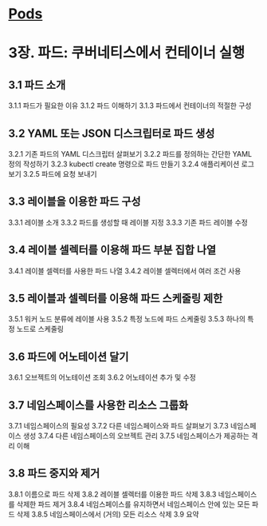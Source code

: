 # [Pods](../../../architecture/pods/README.md)

# 3장. 파드: 쿠버네티스에서 컨테이너 실행

## 3.1 파드 소개
3.1.1 파드가 필요한 이유
3.1.2 파드 이해하기
3.1.3 파드에서 컨테이너의 적절한 구성

## 3.2 YAML 또는 JSON 디스크립터로 파드 생성
3.2.1 기존 파드의 YAML 디스크립터 살펴보기
3.2.2 파드를 정의하는 간단한 YAML 정의 작성하기
3.2.3 kubectl create 명령으로 파드 만들기
3.2.4 애플리케이션 로그 보기
3.2.5 파드에 요청 보내기

## 3.3 레이블을 이용한 파드 구성
3.3.1 레이블 소개
3.3.2 파드를 생성할 때 레이블 지정
3.3.3 기존 파드 레이블 수정

## 3.4 레이블 셀렉터를 이용해 파드 부분 집합 나열
3.4.1 레이블 셀렉터를 사용한 파드 나열
3.4.2 레이블 셀렉터에서 여러 조건 사용

## 3.5 레이블과 셀렉터를 이용해 파드 스케줄링 제한
3.5.1 워커 노드 분류에 레이블 사용
3.5.2 특정 노드에 파드 스케줄링
3.5.3 하나의 특정 노드로 스케줄링

## 3.6 파드에 어노테이션 달기
3.6.1 오브젝트의 어노테이션 조회
3.6.2 어노테이션 추가 및 수정

## 3.7 네임스페이스를 사용한 리소스 그룹화
3.7.1 네임스페이스의 필요성
3.7.2 다른 네임스페이스와 파드 살펴보기
3.7.3 네임스페이스 생성
3.7.4 다른 네임스페이스의 오브젝트 관리
3.7.5 네임스페이스가 제공하는 격리 이해

## 3.8 파드 중지와 제거
3.8.1 이름으로 파드 삭제
3.8.2 레이블 셀렉터를 이용한 파드 삭제
3.8.3 네임스페이스를 삭제한 파드 제거
3.8.4 네임스페이스를 유지하면서 네임스페이스 안에 있는 모든 파드 삭제
3.8.5 네임스페이스에서 (거의) 모든 리소스 삭제
3.9 요약

